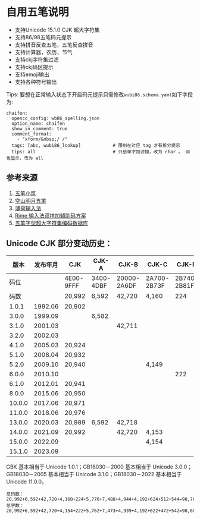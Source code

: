 # 自用五笔说明
* 支持Unicode 15.1.0 CJK 超大字符集
* 支持86/98五笔码元提示
* 支持拼音反查五笔，五笔反查拼音
* 支持计算器，农历，节气
* 支持ckj字符集过滤
* 支持ckj码区提示
* 支持emoji输出
* 支持各种符号输出

Tips: 要想在正常输入状态下开启码元提示只需修改`wubi86.schema.yaml`如下字段为:
```  
chaifen:
  opencc_config: wb86_spelling.json
  option_name: chaifen
  show_in_comment: true 
  comment_format:     
    - "xform/&nbsp;/ /"
  tags: [abc, wubi86_lookup]            # 限制在对应 tag 才有拆分提示
  tips: all                             # 只给单字加滤镜，改为 char 。 词也显示，改为 all
```

## 参考来源

1. [五笔小筑](https://github.com/yanhuacuo/98wubi)
2. [空山明月五笔](https://github.com/mrshiqiqi/rime-wubi)
3. [薄荷输入法](https://github.com/Mintimate/oh-my-rime)
4. [Rime 输入法双拼加辅助码方案](https://github.com/boomker/rime-fast-xhup)
5. [五笔字型超大字符集编码数据库](https://github.com/CNMan/UnicodeCJK-WuBi)

## Unicode CJK 部分变动历史：

|版本|发布年月|CJK|CJK-A|CJK-B|CJK-C|CJK-D|CJK-E|CJK-F|CJK-G|CJK-H|CJK-I|CJK-CI|CJK-CIS|
|-------|-------|-------|-------|-------|-------|-------|-------|-------|-------|-------|-------|-------|-------|
|码位||4E00-9FFF|3400-4DBF|20000-2A6DF|2A700-2B73F|2B740-2B81F|2B820-2CEAF|2CEB0-2EBEF|30000-3134F|31350-323AF|2EBF0-2EE5F|F900-FAFF|2F800-2FA1F|
|码数||20,992|6,592|42,720|4,160|224|5,776|7,488|4,944|4,192|624|512|544|
|1.0.1|1992.06|20,902||||||||||302||
|3.0.0|1999.09||6,582|||||||||||
|3.1.0|2001.03|||42,711|||||||||542|
|3.2.0|2002.03|||||||||||361||
|4.1.0|2005.03|20,924||||||||||467||
|5.1.0|2008.04|20,932||||||||||||
|5.2.0|2009.10|20,940|||4,149|||||||470||
|6.0.0|2010.10|||||222||||||||
|6.1.0|2012.01|20,941||||||||||472||
|8.0.0|2015.06|20,950|||||5,762|||||||
|10.0.0|2017.06|20,971||||||7,473||||||
|11.0.0|2018.06|20,976||||||||||||
|13.0.0|2020.03|20,989|6,592|42,718|||||4,939|||||
|14.0.0|2021.09|20,992||42,720|4,153|||||||||
|15.0.0|2022.09||||4,154|||||4,192||||
|15.1.0|2023.09||||||||||622|||

GBK 基本相当于 Unicode 1.0.1；GB18030－2000 基本相当于 Unicode 3.0.0；GB18030－2005 基本相当于 Unicode 3.1.0；GB18030－2022 基本相当于 Unicode 11.0.0。

```
总码数：20,992+6,592+42,720+4,160+224+5,776+7,488+4,944+4,192+624+512+544=98,768
总字数：20,992+6,592+42,720+4,154+222+5,762+7,473+4,939+4,192+622+472+542=98,682
```
